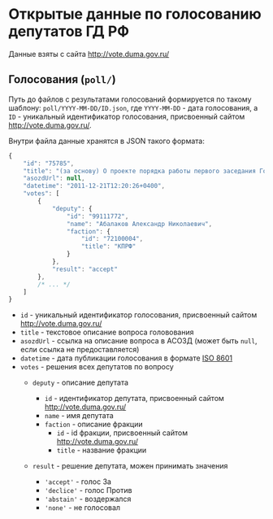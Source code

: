 # Открытые данные по голосованию депутатов ГД РФ

Данные взяты с сайта http://vote.duma.gov.ru/

## Голосования (`poll/`)

Путь до файлов с результатами голосований формируется по такому шаблону: `poll/YYYY-MM-DD/ID.json`, где `YYYY-MM-DD` - дата голосования, а `ID` - уникальный идентификатор голосования, присвоенный сайтом http://vote.duma.gov.ru/.

Внутри файла данные хранятся в JSON такого формата:

```js
{
	"id": "75785",
	"title": "(за основу) О проекте порядка работы первого заседания Государственной Думы Федерального Собрания Российской Федерации шестого созыва",
	"asozdUrl": null,
	"datetime": "2011-12-21T12:20:26+0400",
	"votes": [
		{
			"deputy": {
				"id": "99111772",
				"name": "Абалаков Александр Николаевич",
				"faction": {
					"id": "72100004",
					"title": "КПРФ"
				}
			},
			"result": "accept"
		},
		/* ... */
	]
}
```

 * `id` - уникальный идентификатор голосования, присвоенный сайтом http://vote.duma.gov.ru/
 * `title` - текстовое описание вопроса головования
 * `asozdUrl` - ссылка на описание вопроса в АСОЗД (может быть `null`, если ссылка не предоставляется)
 * `datetime` - дата публикации голосования в формате [ISO 8601](https://ru.wikipedia.org/wiki/ISO_8601)
 * `votes` - решения всех депутатов по вопросу
   * `deputy` - описание депутата
     * `id` - идентификатор депутата, присвоенный сайтом http://vote.duma.gov.ru/
     * `name` - имя депутата
     * `faction` - описание фракции
       * `id` - id фракции, присвоенный сайтом http://vote.duma.gov.ru/
       * `title` - название фракции

   * `result` - решение депутата, можен принимать значения
     -  `'accept'` - голос За
     -  `'declice'` - голос Против
     -  `'abstain'` - воздержался
     -  `'none'` - не голосовал
